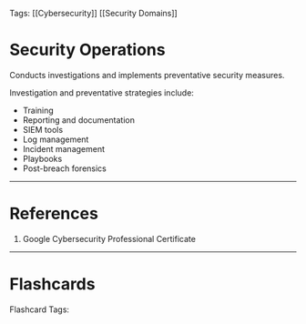 Tags: [[Cybersecurity]] [[Security Domains]]

# Security Operations

Conducts investigations and implements preventative security measures.

Investigation and preventative strategies include:

- Training
- Reporting and documentation
- SIEM tools
- Log management
- Incident management
- Playbooks
- Post-breach forensics

---

# References

1. Google Cybersecurity Professional Certificate

---

# Flashcards

Flashcard Tags: 

